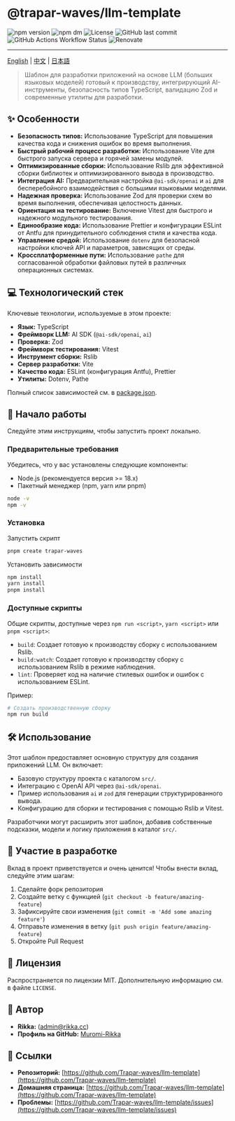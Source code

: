 # @trapar-waves/llm-template

![npm version](https://img.shields.io/npm/v/@trapar-waves/llm-template)
![npm dm](https://img.shields.io/npm/dm/@trapar-waves/llm-template)
![License](https://img.shields.io/github/license/Trapar-waves/llm-template)
![GitHub last commit](https://img.shields.io/github/last-commit/Trapar-waves/llm-template)
![GitHub Actions Workflow Status](https://img.shields.io/github/actions/workflow/status/Trapar-waves/llm-template/release.yml)
![Renovate](https://img.shields.io/badge/renovate-enabled-blue)

---

[English](../README.md) | [中文](/readme/README-CN.md) | [日本語](/readme/README-JP.md)

> Шаблон для разработки приложений на основе LLM (больших языковых моделей) готовый к производству, интегрирующий AI-инструменты, безопасность типов TypeScript, валидацию Zod и современные утилиты для разработки.

## ✨ Особенности

- **Безопасность типов:** Использование TypeScript для повышения качества кода и снижения ошибок во время выполнения.
- **Быстрый рабочий процесс разработки:** Использование Vite для быстрого запуска сервера и горячей замены модулей.
- **Оптимизированные сборки:** Использование Rslib для эффективной сборки библиотек и оптимизированного вывода в производство.
- **Интеграция AI:** Предварительная настройка `@ai-sdk/openai` и `ai` для бесперебойного взаимодействия с большими языковыми моделями.
- **Надежная проверка:** Использование Zod для проверки схем во время выполнения, обеспечивая целостность данных.
- **Ориентация на тестирование:** Включение Vitest для быстрого и надежного модульного тестирования.
- **Единообразие кода:** Использование Prettier и конфигурации ESLint от Antfu для принудительного соблюдения стиля и качества кода.
- **Управление средой:** Использование `dotenv` для безопасной настройки ключей API и параметров, зависящих от среды.
- **Кроссплатформенные пути:** Использование `pathe` для согласованной обработки файловых путей в различных операционных системах.

## 💻 Технологический стек

Ключевые технологии, используемые в этом проекте:

- **Язык:** TypeScript
- **Фреймворк LLM:** AI SDK (`@ai-sdk/openai`, `ai`)
- **Проверка:** Zod
- **Фреймворк тестирования:** Vitest
- **Инструмент сборки:** Rslib
- **Сервер разработки:** Vite
- **Качество кода:** ESLint (конфигурация Antfu), Prettier
- **Утилиты:** Dotenv, Pathe

Полный список зависимостей см. в [package.json](package.json).

## 🚀 Начало работы

Следуйте этим инструкциям, чтобы запустить проект локально.

### Предварительные требования

Убедитесь, что у вас установлены следующие компоненты:

- Node.js (рекомендуется версия >= 18.x)
- Пакетный менеджер (npm, yarn или pnpm)

```bash
node -v
npm -v
```

### Установка

Запустить скрипт

```bash
pnpm create trapar-waves
```

Установить зависимости

```bash
npm install
yarn install
pnpm install
```

### Доступные скрипты

Общие скрипты, доступные через `npm run <script>`, `yarn <script>` или `pnpm <script>`:

- `build`: Создает готовую к производству сборку с использованием Rslib.
- `build:watch`: Создает готовую к производству сборку с использованием Rslib в режиме наблюдения.
- `lint`: Проверяет код на наличие стилевых ошибок и ошибок с использованием ESLint.

Пример:

```bash
# Создать производственную сборку
npm run build
```

## 🛠️ Использование

Этот шаблон предоставляет основную структуру для создания приложений LLM. Он включает:

- Базовую структуру проекта с каталогом `src/`.
- Интеграцию с OpenAI API через `@ai-sdk/openai`.
- Пример использования `ai` и `zod` для генерации структурированного вывода.
- Конфигурацию для сборки и тестирования с помощью Rslib и Vitest.

Разработчики могут расширить этот шаблон, добавив собственные подсказки, модели и логику приложения в каталог `src/`.

## 🤝 Участие в разработке

Вклад в проект приветствуется и очень ценится! Чтобы внести вклад, следуйте этим шагам:

1. Сделайте форк репозитория
2. Создайте ветку с функцией (`git checkout -b feature/amazing-feature`)
3. Зафиксируйте свои изменения (`git commit -m 'Add some amazing feature'`)
4. Отправьте изменения в ветку (`git push origin feature/amazing-feature`)
5. Откройте Pull Request

## 📄 Лицензия

Распространяется по лицензии MIT. Дополнительную информацию см. в файле `LICENSE`.

## 👤 Автор

- **Rikka:** (admin@rikka.cc)
- **Профиль на GitHub:** [Muromi-Rikka](https://github.com/Muromi-Rikka)

## 🔗 Ссылки

- **Репозиторий:** [https://github.com/Trapar-waves/llm-template](https://github.com/Trapar-waves/llm-template)
- **Домашняя страница:** [https://github.com/Trapar-waves/llm-template](https://github.com/Trapar-waves/llm-template)
- **Проблемы:** [https://github.com/Trapar-waves/llm-template/issues](https://github.com/Trapar-waves/llm-template/issues)
